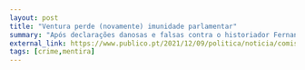 ```yaml
---
layout: post
title: "Ventura perde (novamente) imunidade parlamentar"
summary: "Após declarações danosas e falsas contra o historiador Fernando Rosas, André Ventura vê a sua imunidade parlamentar levantada para que possa responder pelas injúrias proferidas"
external_link: https://www.publico.pt/2021/12/09/politica/noticia/comissao-permanente-aprova-levantamento-imunidade-deputado-andre-ventura-1988053
tags: [crime,mentira]
---
```

